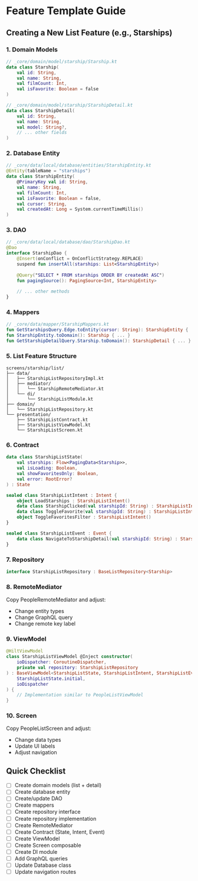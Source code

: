 # Feature Template Guide

## Creating a New List Feature (e.g., Starships)

### 1. Domain Models
```kotlin
// _core/domain/model/starship/Starship.kt
data class Starship(
    val id: String,
    val name: String,
    val filmCount: Int,
    val isFavorite: Boolean = false
)

// _core/domain/model/starship/StarshipDetail.kt
data class StarshipDetail(
    val id: String,
    val name: String,
    val model: String?,
    // ... other fields
)
```

### 2. Database Entity
```kotlin
// _core/data/local/database/entities/StarshipEntity.kt
@Entity(tableName = "starships")
data class StarshipEntity(
    @PrimaryKey val id: String,
    val name: String,
    val filmCount: Int,
    val isFavorite: Boolean = false,
    val cursor: String,
    val createdAt: Long = System.currentTimeMillis()
)
```

### 3. DAO
```kotlin
// _core/data/local/database/dao/StarshipDao.kt
@Dao
interface StarshipDao {
    @Insert(onConflict = OnConflictStrategy.REPLACE)
    suspend fun insertAll(starships: List<StarshipEntity>)
    
    @Query("SELECT * FROM starships ORDER BY createdAt ASC")
    fun pagingSource(): PagingSource<Int, StarshipEntity>
    
    // ... other methods
}
```

### 4. Mappers
```kotlin
// _core/data/mapper/StarshipMappers.kt
fun GetStarshipsQuery.Edge.toEntity(cursor: String): StarshipEntity { ... }
fun StarshipEntity.toDomain(): Starship { ... }
fun GetStarshipDetailQuery.Starship.toDomain(): StarshipDetail { ... }
```

### 5. List Feature Structure
```
screens/starship/list/
├── data/
│   ├── StarshipListRepositoryImpl.kt
│   ├── mediator/
│   │   └── StarshipRemoteMediator.kt
│   └── di/
│       └── StarshipListModule.kt
├── domain/
│   └── StarshipListRepository.kt
└── presentation/
    ├── StarshipListContract.kt
    ├── StarshipListViewModel.kt
    └── StarshipListScreen.kt
```

### 6. Contract
```kotlin
data class StarshipListState(
    val starships: Flow<PagingData<Starship>>,
    val isLoading: Boolean,
    val showFavoritesOnly: Boolean,
    val error: RootError?
) : State

sealed class StarshipListIntent : Intent {
    object LoadStarships : StarshipListIntent()
    data class StarshipClicked(val starshipId: String) : StarshipListIntent()
    data class ToggleFavorite(val starshipId: String) : StarshipListIntent()
    object ToggleFavoritesFilter : StarshipListIntent()
}

sealed class StarshipListEvent : Event {
    data class NavigateToStarshipDetail(val starshipId: String) : StarshipListEvent()
}
```

### 7. Repository
```kotlin
interface StarshipListRepository : BaseListRepository<Starship>
```

### 8. RemoteMediator
Copy PeopleRemoteMediator and adjust:
- Change entity types
- Change GraphQL query
- Change remote key label

### 9. ViewModel
```kotlin
@HiltViewModel
class StarshipListViewModel @Inject constructor(
    ioDispatcher: CoroutineDispatcher,
    private val repository: StarshipListRepository
) : BaseViewModel<StarshipListState, StarshipListIntent, StarshipListEvent>(
    StarshipListState.initial,
    ioDispatcher
) {
    // Implementation similar to PeopleListViewModel
}
```

### 10. Screen
Copy PeopleListScreen and adjust:
- Change data types
- Update UI labels
- Adjust navigation

## Quick Checklist

- [ ] Create domain models (list + detail)
- [ ] Create database entity
- [ ] Create/update DAO
- [ ] Create mappers
- [ ] Create repository interface
- [ ] Create repository implementation
- [ ] Create RemoteMediator
- [ ] Create Contract (State, Intent, Event)
- [ ] Create ViewModel
- [ ] Create Screen composable
- [ ] Create DI module
- [ ] Add GraphQL queries
- [ ] Update Database class
- [ ] Update navigation routes